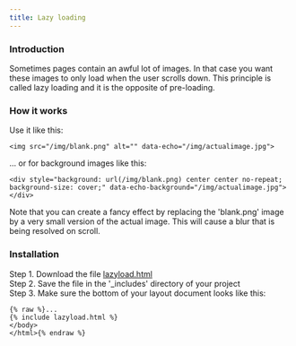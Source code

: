 ```yaml
---
title: Lazy loading
---
```


### Introduction

Sometimes pages contain an awful lot of images. In that case you want these images to only load when the user scrolls down. This principle is called lazy loading and it is the opposite of pre-loading.

### How it works

Use it like this:

```
<img src="/img/blank.png" alt="" data-echo="/img/actualimage.jpg">
```

... or for background images like this:

```
<div style="background: url(/img/blank.png) center center no-repeat; background-size: cover;" data-echo-background="/img/actualimage.jpg"></div>
```

Note that you can create a fancy effect by replacing the 'blank.png' image by a very small version of the actual image. This will cause a blur that is being resolved on scroll.

### Installation

Step 1. Download the file [lazyload.html](https://raw.githubusercontent.com/jhvanderschee/jekyllcodex/gh-pages/_includes/lazyload.html)
<br />Step 2. Save the file in the '_includes' directory of your project
<br />Step 3. Make sure the bottom of your layout document looks like this:

```
{% raw %}...
{% include lazyload.html %}
</body>
</html>{% endraw %}
```